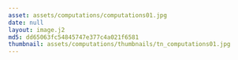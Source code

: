 ```yaml
---
asset: assets/computations/computations01.jpg
date: null
layout: image.j2
md5: dd65063fc54845747e377c4a021f6581
thumbnail: assets/computations/thumbnails/tn_computations01.jpg
---
```



